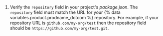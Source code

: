 1. Verify the `repository` field in your project's _package.json_. The `repository` field must match the URL for your {% data variables.product.prodname_dotcom %} repository. For example, if your repository URL is `github.com/my-org/test` then the repository field should be `https://github.com/my-org/test.git`.

